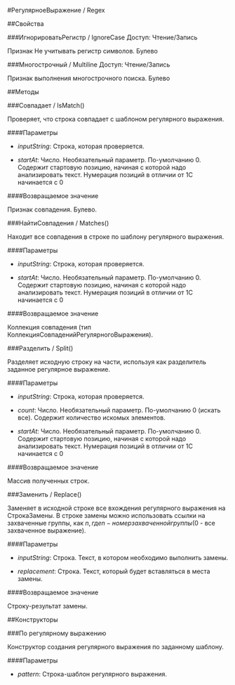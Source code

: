 
#РегулярноеВыражение / Regex

##Свойства
    
###ИгнорироватьРегистр / IgnoreCase
Доступ: Чтение/Запись
    
    
Признак Не учитывать регистр символов. Булево


  
  
###Многострочный / Multiline
Доступ: Чтение/Запись
    
    
Признак выполнения многострочного поиска. Булево


  
  
##Методы
    
###Совпадает / IsMatch()
    
    
    
Проверяет, что строка совпадает с шаблоном регулярного выражения.


  
  
####Параметры

* *inputString*: Строка, которая проверяется.

* *startAt*: Число. Необязательный параметр. По-умолчанию 0. Содержит стартовую позицию, начиная с которой надо анализировать текст. Нумерация позиций в отличии от 1С начинается с 0

####Возвращаемое значение

Признак совпадения. Булево.

  
###НайтиСовпадения / Matches()
    
    
    
Находит все совпадения в строке по шаблону регулярного выражения.


  
  
####Параметры

* *inputString*: Строка, которая проверяется.

* *startAt*: Число. Необязательный параметр. По-умолчанию 0. Содержит стартовую позицию, начиная с которой надо анализировать текст. Нумерация позиций в отличии от 1С начинается с 0

####Возвращаемое значение

Коллекция совпадения (тип КоллекцияСовпаденийРегулярногоВыражения).

  
###Разделить / Split()
    
    
    
Разделяет исходную строку на части, используя как разделитель заданное регулярное выражение.


  
  
####Параметры

* *inputString*: Строка, которая проверяется.

* *count*: Число. Необязательный параметр. По-умолчанию 0 (искать все). Содержит количество искомых элементов.

* *startAt*: Число. Необязательный параметр. По-умолчанию 0. Содержит стартовую позицию, начиная с которой надо анализировать текст. Нумерация позиций в отличии от 1С начинается с 0

####Возвращаемое значение

Массив полученных строк.

  
###Заменить / Replace()
    
    
    
Заменяет в исходной строке все вхождения регулярного выражения на СтрокаЗамены.
В строке замены можно использовать ссылки на захваченные группы, как $n, где n - номер захваченной группы ($0 - все захваченное выражение).


  
  
####Параметры

* *inputString*: Строка. Текст, в котором необходимо выполнить замены.

* *replacement*: Строка. Текст, который будет вставляться в места замены.

####Возвращаемое значение

Строку-результат замены.

  
##Конструкторы

  
###По регулярному выражению
    
    
Конструктор создания регулярного выражения по заданному шаблону.


  
  
####Параметры

* *pattern*: Строка-шаблон регулярного выражения.
